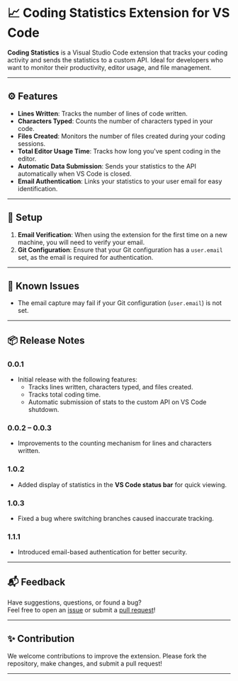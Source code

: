 # 📈 Coding Statistics Extension for VS Code

**Coding Statistics** is a Visual Studio Code extension that tracks your coding activity and sends the statistics to a custom API. Ideal for developers who want to monitor their productivity, editor usage, and file management.

---

## ⚙️ Features

- **Lines Written**: Tracks the number of lines of code written.
- **Characters Typed**: Counts the number of characters typed in your code.
- **Files Created**: Monitors the number of files created during your coding sessions.
- **Total Editor Usage Time**: Tracks how long you've spent coding in the editor.
- **Automatic Data Submission**: Sends your statistics to the API automatically when VS Code is closed.
- **Email Authentication**: Links your statistics to your user email for easy identification.

---

## 🔧 Setup

1. **Email Verification**: When using the extension for the first time on a new machine, you will need to verify your email.
2. **Git Configuration**: Ensure that your Git configuration has a `user.email` set, as the email is required for authentication.

---

## 🐞 Known Issues

- The email capture may fail if your Git configuration (`user.email`) is not set.

---

## 📦 Release Notes

### 0.0.1

- Initial release with the following features:
  - Tracks lines written, characters typed, and files created.
  - Tracks total coding time.
  - Automatic submission of stats to the custom API on VS Code shutdown.

### 0.0.2 – 0.0.3

- Improvements to the counting mechanism for lines and characters written.

### 1.0.2

- Added display of statistics in the **VS Code status bar** for quick viewing.

### 1.0.3

- Fixed a bug where switching branches caused inaccurate tracking.

### 1.1.1

- Introduced email-based authentication for better security.

---

## 📬 Feedback

Have suggestions, questions, or found a bug?  
Feel free to open an [issue](https://github.com/PedroKleinDavila/statistics-extension) or submit a [pull request](https://github.com/PedroKleinDavila/statistics-extension)!

---

## ✨ Contribution

We welcome contributions to improve the extension. Please fork the repository, make changes, and submit a pull request!

---